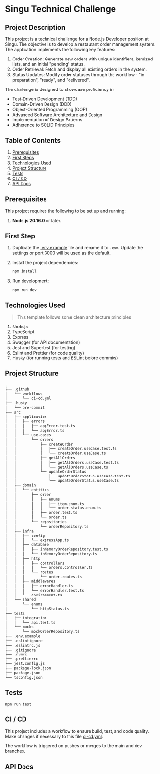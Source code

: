 # Singu Technical Challenge

## Project Description

This project is a technical challenge for a Node.js Developer position at Singu. The objective is to develop a restaurant order management system. The application implements the following key features:

1. Order Creation: Generate new orders with unique identifiers, itemized lists, and an initial "pending" status.
2. Order Retrieval: Fetch and display all existing orders in the system.
3. Status Updates: Modify order statuses through the workflow - "in preparation", "ready", and "delivered".

The challenge is designed to showcase proficiency in:

- Test-Driven Development (TDD)
- Domain-Driven Design (DDD)
- Object-Oriented Programming (OOP)
- Advanced Software Architecture and Design
- Implementation of Design Patterns
- Adherence to SOLID Principles

## Table of Contents

1. [Prerequisites](#prerequisites)
2. [First Steps](#first-step)
3. [Technologies Used](#technologies-used)
4. [Project Structure](#project-structure)
5. [Tests](#tests)
6. [CI / CD](#ci--cd)
7. [API Docs](#api-docs)

## Prerequisites

This project requires the following to be set up and running:

1. **Node.js 20.16.0** or later.

## First Step

1. Duplicate the [.env.example](./.env.example) file and rename it to `.env`. Update the settings or port 3000 will be used as the default.

2. Install the project dependencies:

   ```bash
   npm install
   ```

3. Run development:
   ```bash
   npm run dev
   ```

## Technologies Used

> This template follows some clean architecture principles

1. Node.js
2. TypeScript
3. Express
4. Swagger (for API documentation)
5. Jest and Supertest (for testing)
6. Eslint and Prettier (for code quality)
7. Husky (for running tests and ESLint before commits)

## Project Structure

```bash
.
├── .github
│   └── workflows
│       └── ci-cd.yml
├── .husky
│   └── pre-commit
├── src
│   ├── application
│   │   ├── errors
│   │   │   ├── appError.test.ts
│   │   │   └── appError.ts
│   │   └── use-cases
│   │       └── orders
│   │           ├── createOrder
│   │           │   ├── createOrder.useCase.test.ts
│   │           │   └── createOrder.useCase.ts
│   │           ├── getAllOrders
│   │           │   ├── getAllOrders.useCase.test.ts
│   │           │   └── getAllOrders.useCase.ts
│   │           └── updateOrderStatus
│   │               ├── updateOrderStatus.useCase.test.ts
│   │               └── updateOrderStatus.useCase.ts
│   ├── domain
│   │   └── entities
│   │       ├── order
│   │       │   ├── enums
│   │       │   │   ├── item.enum.ts
│   │       │   │   └── order-status.enum.ts
│   │       │   ├── order.test.ts
│   │       │   └── order.ts
│   │       └── repositories
│   │           └── orderRepository.ts
│   ├── infra
│   │   ├── config
│   │   │   └── expressApp.ts
│   │   ├── database
│   │   │   ├── inMemoryOrderRepository.test.ts
│   │   │   └── inMemoryOrderRepository.ts
│   │   ├── http
│   │   │   ├── controllers
│   │   │   │   └── orders.controller.ts
│   │   │   └── routes
│   │   │       └── order.routes.ts
│   │   ├── middlewares
│   │   │   ├── errorHandler.ts
│   │   │   └── errorHandler.test.ts
│   │   └── environment.ts
│   └── shared
│       └── enums
│           └── httpStatus.ts
├── tests
│   ├── integration
│   │   └── api.test.ts
│   └── mocks
│       └── mockOrderRepository.ts
├── .env.example
├── .eslintignore
├── .eslintrc.js
├── .gitignore
├── .nvmrc
├── .prettierrc
├── jest.config.js
├── package-lock.json
├── package.json
└── tsconfig.json
```

## Tests

```bash
npm run test
```

## CI / CD

This project includes a workflow to ensure build, test, and code quality.
Make changes if necessary to this file [ci-cd.yml](./.github/workflows/ci-cd.yml).

The workflow is triggered on pushes or merges to the main and dev branches.

## API Docs
